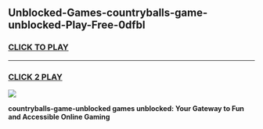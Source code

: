 
## Unblocked-Games-countryballs-game-unblocked-Play-Free-0dfbl
<h3>
<a href="https://premium76.site?title=countryballs-game-unblocked&ref=20M">CLICK TO PLAY</a></h3>
<hr>

<h3>
<a href="https://premium76.site?title=countryballs-game-unblocked&ref=20M">CLICK 2 PLAY</a>
  
</h3>

<a href="https://premium76.site?title=countryballs-game-unblocked&ref=19M"><img src="https://clearcache.store/games.png"></a>


**countryballs-game-unblocked games unblocked: Your Gateway to Fun and Accessible Online Gaming**
